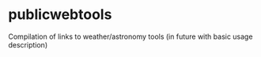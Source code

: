 # publicwebtools
Compilation of links to weather/astronomy tools (in future with basic usage description)
